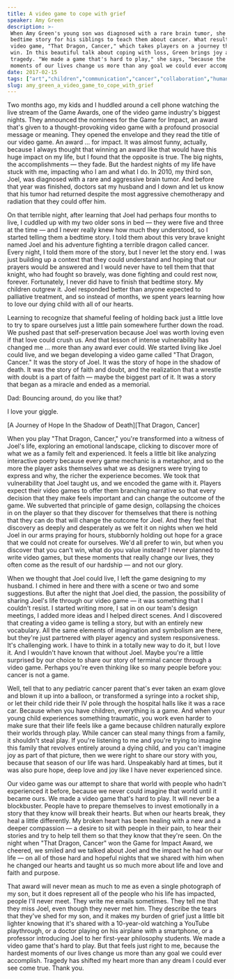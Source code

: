 ```yaml
---
title: A video game to cope with grief
speaker: Amy Green
description: >-
 When Amy Green's young son was diagnosed with a rare brain tumor, she made up a
 bedtime story for his siblings to teach them about cancer. What resulted was a
 video game, "That Dragon, Cancer," which takes players on a journey they can't
 win. In this beautiful talk about coping with loss, Green brings joy and play to
 tragedy. "We made a game that's hard to play," she says, "because the hardest
 moments of our lives change us more than any goal we could ever accomplish."
date: 2017-02-15
tags: ["art","children","communication","cancer","collaboration","humanity","death","technology","gaming","life","parenting","tednyc"]
slug: amy_green_a_video_game_to_cope_with_grief
---
```


Two months ago, my kids and I huddled around a cell phone watching the live stream of the
Game Awards, one of the video game industry's biggest nights. They announced the nominees
for the Game for Impact, an award that's given to a thought-provoking video game with a
profound prosocial message or meaning. They opened the envelope and they read the title of
our video game. An award ... for impact. It was almost funny, actually, because I always
thought that winning an award like that would have this huge impact on my life, but I
found that the opposite is true. The big nights, the accomplishments — they fade. But the
hardest nights of my life have stuck with me, impacting who I am and what I do. In 2010, my
third son, Joel, was diagnosed with a rare and aggressive brain tumor. And before that
year was finished, doctors sat my husband and I down and let us know that his tumor had
returned despite the most aggressive chemotherapy and radiation that they could offer
him.

On that terrible night, after learning that Joel had perhaps four months to live, I
cuddled up with my two older sons in bed — they were five and three at the time — and I
never really knew how much they understood, so I started telling them a bedtime story. I
told them about this very brave knight named Joel and his adventure fighting a terrible
dragon called cancer. Every night, I told them more of the story, but I never let the
story end. I was just building up a context that they could understand and hoping that our
prayers would be answered and I would never have to tell them that that knight, who had
fought so bravely, was done fighting and could rest now, forever. Fortunately, I never did
have to finish that bedtime story. My children outgrew it. Joel responded better than
anyone expected to palliative treatment, and so instead of months, we spent years learning
how to love our dying child with all of our hearts.

Learning to recognize that shameful feeling of holding back just a little love to try to
spare ourselves just a little pain somewhere further down the road. We pushed past that
self-preservation because Joel was worth loving even if that love could crush us. And that
lesson of intense vulnerability has changed me ... more than any award ever could. We
started living like Joel could live, and we began developing a video game called "That
Dragon, Cancer." It was the story of Joel. It was the story of hope in the shadow of
death. It was the story of faith and doubt, and the realization that a wrestle with doubt
is a part of faith — maybe the biggest part of it. It was a story that began as a miracle
and ended as a memorial.

Dad: Bouncing around, do you like that?

I love your giggle.

[A Journey of Hope In the Shadow of Death][That Dragon, Cancer]

When you play "That Dragon, Cancer," you're transformed into a witness of Joel's life,
exploring an emotional landscape, clicking to discover more of what we as a family felt
and experienced. It feels a little bit like analyzing interactive poetry because every
game mechanic is a metaphor, and so the more the player asks themselves what we as
designers were trying to express and why, the richer the experience becomes. We took that
vulnerability that Joel taught us, and we encoded the game with it. Players expect their
video games to offer them branching narrative so that every decision that they make feels
important and can change the outcome of the game. We subverted that principle of game
design, collapsing the choices in on the player so that they discover for themselves that
there is nothing that they can do that will change the outcome for Joel. And they feel
that discovery as deeply and desperately as we felt it on nights when we held Joel in our
arms praying for hours, stubbornly holding out hope for a grace that we could not create
for ourselves. We'd all prefer to win, but when you discover that you can't win, what do
you value instead? I never planned to write video games, but these moments that really
change our lives, they often come as the result of our hardship — and not our
glory.

When we thought that Joel could live, I left the game designing to my husband. I chimed in
here and there with a scene or two and some suggestions. But after the night that Joel
died, the passion, the possibility of sharing Joel's life through our video game — it was
something that I couldn't resist. I started writing more, I sat in on our team's design
meetings, I added more ideas and I helped direct scenes. And I discovered that creating a
video game is telling a story, but with an entirely new vocabulary. All the same elements
of imagination and symbolism are there, but they're just partnered with player agency and
system responsiveness. It's challenging work. I have to think in a totally new way to do
it, but I love it. And I wouldn't have known that without Joel. Maybe you're a little
surprised by our choice to share our story of terminal cancer through a video game.
Perhaps you're even thinking like so many people before you: cancer is not a
game.

Well, tell that to any pediatric cancer parent that's ever taken an exam glove and blown
it up into a balloon, or transformed a syringe into a rocket ship, or let their child ride
their IV pole through the hospital halls like it was a race car. Because when you have
children, everything is a game. And when your young child experiences something traumatic,
you work even harder to make sure that their life feels like a game because children
naturally explore their worlds through play. While cancer can steal many things from a
family, it shouldn't steal play. If you're listening to me and you're trying to imagine
this family that revolves entirely around a dying child, and you can't imagine joy as part
of that picture, then we were right to share our story with you, because that season of
our life was hard. Unspeakably hard at times, but it was also pure hope, deep love and joy
like I have never experienced since.

Our video game was our attempt to share that world with people who hadn't experienced it
before, because we never could imagine that world until it became ours. We made a video
game that's hard to play. It will never be a blockbuster. People have to prepare
themselves to invest emotionally in a story that they know will break their hearts. But
when our hearts break, they heal a little differently. My broken heart has been healing
with a new and a deeper compassion — a desire to sit with people in their pain, to hear
their stories and try to help tell them so that they know that they're seen. On the night
when "That Dragon, Cancer" won the Game for Impact Award, we cheered, we smiled and we
talked about Joel and the impact he had on our life — on all of those hard and hopeful
nights that we shared with him when he changed our hearts and taught us so much more about
life and love and faith and purpose.

That award will never mean as much to me as even a single photograph of my son, but it
does represent all of the people who his life has impacted, people I'll never meet. They
write me emails sometimes. They tell me that they miss Joel, even though they never met
him. They describe the tears that they've shed for my son, and it makes my burden of grief
just a little bit lighter knowing that it's shared with a 10-year-old watching a YouTube
playthrough, or a doctor playing on his airplane with a smartphone, or a professor
introducing Joel to her first-year philosophy students. We made a video game that's hard to
play. But that feels just right to me, because the hardest moments of our lives change us
more than any goal we could ever accomplish. Tragedy has shifted my heart more than any
dream I could ever see come true. Thank you.

<!--
ad_duration=3.33
comment_count=38
event="TEDNYC"
external_start_time=0
has_talk_citation=1
intro_duration=11.82
is_subtitle_required="False"
is_talk_featured="True"
language="en"
language_swap="False"
native_language="en"
number_of_related_talks=6
number_of_speakers=1
number_of_subtitled_videos=27
number_of_tags=12
number_of_talk_download_languages=27
number_of_talk_more_resources=0
number_of_talk_recommendations=1
number_of_talks_take_actions=2
post_ad_duration=0.83
published_timestamp="2017-04-19 14:59:13"
recording_date="2017-02-15"
speaker_description="Video game designer"
speaker_is_published=1
speaker_name="Amy Green"
talk_more_resources=[]
talk_name="A video game to cope with grief"
talk_recommendations_blurb="Check out more resources on *That Dragon, Cancer,* curated by Amy Green."
talks_tags=["art","children","communication","cancer","collaboration","humanity","death","technology","gaming","life","parenting","tednyc"]
url_audio="https://download.ted.com/talks/AmyGreen_2017S.mp3?apikey=acme-roadrunner"
url_photo_speaker="https://pe.tedcdn.com/images/ted/75590cabaea0b9263c3ec5df0c7214a3f3320149_254x191.jpg"
url_photo_talk="https://s3.amazonaws.com/talkstar-photos/uploads/4b0e2a8f-d62a-46c7-8543-fe2c8b63db5b/AmyGreen_2017S-embed.jpg"
url_webpage="https://www.ted.com/talks/amy_green_a_video_game_to_cope_with_grief"
video_type_name="TED Stage Talk"
-->